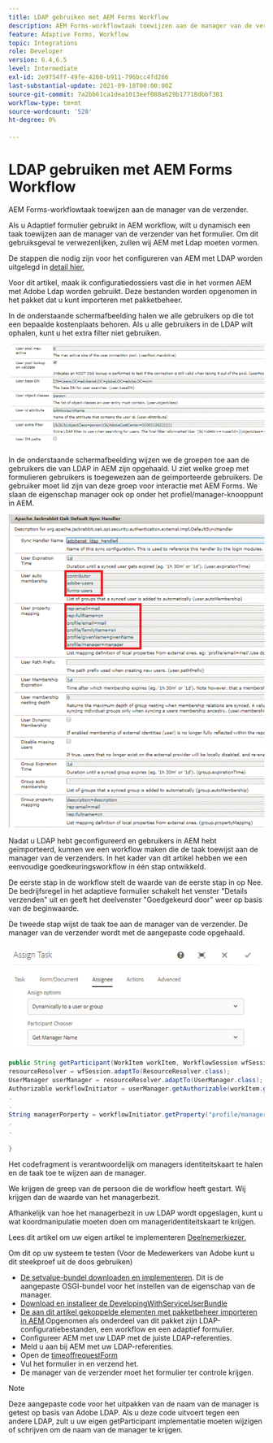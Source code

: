 ```yaml
---
title: LDAP gebruiken met AEM Forms Workflow
description: AEM Forms-workflowtaak toewijzen aan de manager van de verzender
feature: Adaptive Forms, Workflow
topic: Integrations
role: Developer
version: 6.4,6.5
level: Intermediate
exl-id: 2e9754ff-49fe-4260-b911-796bcc4fd266
last-substantial-update: 2021-09-18T00:00:00Z
source-git-commit: 7a2bb61ca1dea1013eef088a629b17718dbbf381
workflow-type: tm+mt
source-wordcount: '528'
ht-degree: 0%

---
```


# LDAP gebruiken met AEM Forms Workflow

AEM Forms-workflowtaak toewijzen aan de manager van de verzender.

Als u Adaptief formulier gebruikt in AEM workflow, wilt u dynamisch een taak toewijzen aan de manager van de verzender van het formulier. Om dit gebruiksgeval te verwezenlijken, zullen wij AEM met Ldap moeten vormen.

De stappen die nodig zijn voor het configureren van AEM met LDAP worden uitgelegd in [detail hier.](https://helpx.adobe.com/experience-manager/6-5/sites/administering/using/ldap-config.html)

Voor dit artikel, maak ik configuratiedossiers vast die in het vormen AEM met Adobe Ldap worden gebruikt. Deze bestanden worden opgenomen in het pakket dat u kunt importeren met pakketbeheer.

In de onderstaande schermafbeelding halen we alle gebruikers op die tot een bepaalde kostenplaats behoren. Als u alle gebruikers in de LDAP wilt ophalen, kunt u het extra filter niet gebruiken.

![LDAP-configuratie](assets/costcenterldap.gif)

In de onderstaande schermafbeelding wijzen we de groepen toe aan de gebruikers die van LDAP in AEM zijn opgehaald. U ziet welke groep met formulieren gebruikers is toegewezen aan de geïmporteerde gebruikers. De gebruiker moet lid zijn van deze groep voor interactie met AEM Forms. We slaan de eigenschap manager ook op onder het profiel/manager-knooppunt in AEM.

![Synchandler](assets/synchandler.gif)

Nadat u LDAP hebt geconfigureerd en gebruikers in AEM hebt geïmporteerd, kunnen we een workflow maken die de taak toewijst aan de manager van de verzenders. In het kader van dit artikel hebben we een eenvoudige goedkeuringsworkflow in één stap ontwikkeld.

De eerste stap in de workflow stelt de waarde van de eerste stap in op Nee. De bedrijfsregel in het adaptieve formulier schakelt het venster &quot;Details verzenden&quot; uit en geeft het deelvenster &quot;Goedgekeurd door&quot; weer op basis van de beginwaarde.

De tweede stap wijst de taak toe aan de manager van de verzender. De manager van de verzender wordt met de aangepaste code opgehaald.

![Taak toewijzen](assets/assigntask.gif)

```java
public String getParticipant(WorkItem workItem, WorkflowSession wfSession, MetaDataMap arg2) throws WorkflowException{
resourceResolver = wfSession.adaptTo(ResourceResolver.class);
UserManager userManager = resourceResolver.adaptTo(UserManager.class);
Authorizable workflowInitiator = userManager.getAuthorizable(workItem.getWorkflow().getInitiator());
.
.
String managerPorperty = workflowInitiator.getProperty("profile/manager")[0].getString();
.
.

}
```

Het codefragment is verantwoordelijk om managers identiteitskaart te halen en de taak toe te wijzen aan de manager.

We krijgen de greep van de persoon die de workflow heeft gestart. Wij krijgen dan de waarde van het managerbezit.

Afhankelijk van hoe het managerbezit in uw LDAP wordt opgeslagen, kunt u wat koordmanipulatie moeten doen om manageridentiteitskaart te krijgen.

Lees dit artikel om uw eigen artikel te implementeren [  Deelnemerkiezer.](https://helpx.adobe.com/experience-manager/using/dynamic-steps.html)

Om dit op uw systeem te testen (Voor de Medewerkers van Adobe kunt u dit steekproef uit de doos gebruiken)

* [De setvalue-bundel downloaden en implementeren](/help/forms/assets/common-osgi-bundles/SetValueApp.core-1.0-SNAPSHOT.jar). Dit is de aangepaste OSGI-bundel voor het instellen van de eigenschap van de manager.
* [Download en installeer de DevelopingWithServiceUserBundle](/help/forms/assets/common-osgi-bundles/DevelopingWithServiceUser.jar)
* [De aan dit artikel gekoppelde elementen met pakketbeheer importeren in AEM](assets/aem-forms-ldap.zip).Opgenomen als onderdeel van dit pakket zijn LDAP-configuratiebestanden, een workflow en een adaptief formulier.
* Configureer AEM met uw LDAP met de juiste LDAP-referenties.
* Meld u aan bij AEM met uw LDAP-referenties.
* Open de [timeoffrequestForm](http://localhost:4502/content/dam/formsanddocuments/helpx/timeoffrequestform/jcr:content?wcmmode=disabled)
* Vul het formulier in en verzend het.
* De manager van de verzender moet het formulier ter controle krijgen.

>[!NOTE]
>
>Deze aangepaste code voor het uitpakken van de naam van de manager is getest op basis van Adobe LDAP. Als u deze code uitvoert tegen een andere LDAP, zult u uw eigen getParticipant implementatie moeten wijzigen of schrijven om de naam van de manager te krijgen.
